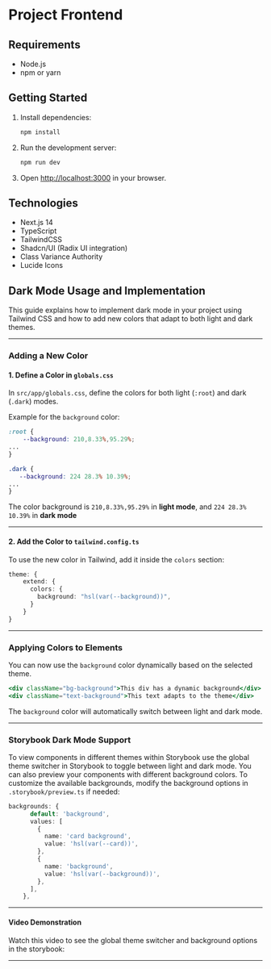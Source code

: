 # Project Frontend

## Requirements

- Node.js
- npm or yarn

## Getting Started

1. Install dependencies:

   ```bash
   npm install
   ```

2. Run the development server:

   ```bash
   npm run dev
   ```

3. Open [http://localhost:3000](http://localhost:3000) in your browser.

## Technologies

- Next.js 14
- TypeScript
- TailwindCSS
- Shadcn/UI (Radix UI integration)
- Class Variance Authority
- Lucide Icons

## Dark Mode Usage and Implementation

This guide explains how to implement dark mode in your project using Tailwind CSS and how to add new colors that adapt to both light and dark themes.

---

### Adding a New Color

#### 1. Define a Color in `globals.css`

In `src/app/globals.css`, define the colors for both light (`:root`) and dark (`.dark`) modes.

Example for the `background` color:

```css
:root {
    --background: 210,8.33%,95.29%;
...
}

.dark {
   --background: 224 28.3% 10.39%;
...
}
```

The color background is `210,8.33%,95.29%` in **light mode**, and `224 28.3% 10.39%` in **dark mode**

---

#### 2. Add the Color to `tailwind.config.ts`

To use the new color in Tailwind, add it inside the `colors` section:

```ts
theme: {
    extend: {
      colors: {
        background: "hsl(var(--background))",
      }
    }
}
```

---

### Applying Colors to Elements

You can now use the `background` color dynamically based on the selected theme.

```jsx
<div className="bg-background">This div has a dynamic background</div>
<div className="text-background">This text adapts to the theme</div>
```

The `background` color will automatically switch between light and dark mode.

---

### Storybook Dark Mode Support

To view components in different themes within Storybook use the global theme switcher in Storybook to toggle between light and dark mode.
You can also preview your components with different background colors. To customize the available backgrounds, modify the background options in `.storybook/preview.ts` if needed:

```ts
backgrounds: {
      default: 'background',
      values: [
        {
          name: 'card background',
          value: 'hsl(var(--card))',
        },
        {
          name: 'background',
          value: 'hsl(var(--background))',
        },
      ],
    },
```

---

#### Video Demonstration

Watch this video to see the global theme switcher and background options in the storybook:

---
